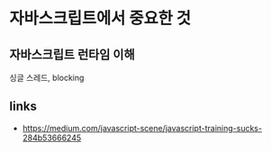 # 자바스크립트에서 중요한 것

## 자바스크립트 런타임 이해

싱글 스레드, blocking

## links

- <https://medium.com/javascript-scene/javascript-training-sucks-284b53666245>
